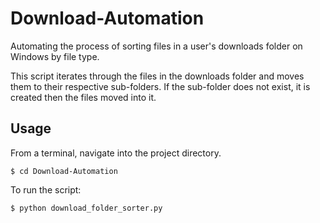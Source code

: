 # Download-Automation

Automating the process of sorting files in a user's downloads folder on Windows by file type.

This script iterates through the files in the downloads folder and moves them to their respective sub-folders. If the 
sub-folder does not exist, it is created then the files moved into it.

## Usage
From a terminal, navigate into the project directory.
```
$ cd Download-Automation
```
To run the script:
```
$ python download_folder_sorter.py
```
